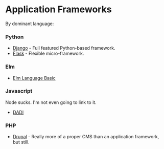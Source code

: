 # Application Frameworks
By dominant language:

### Python

- [Django](https://www.djangoproject.com/) - Full featured Python-based framework.
- [Flask](http://flask.pocoo.org/) - Flexible micro-framework.


### Elm
- [Elm Language Basic](https://www.elm-lang.org)


### Javascript
Node sucks. I'm not even going to link to it.
- [DADI](http://beta.dadi.tech/)


### PHP
- [Drupal](https://www.drupal.org/) - Really more of a proper CMS than an application framework, but still.

